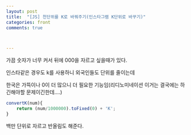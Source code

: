 ```yaml
---
layout: post
title:  "[JS] 천단위를 K로 바꿔주기(인스타그램 K단위로 바꾸기)"
categories: front
comments: true



---
```




가끔 숫자가 너무 커서 뒤에 000을 자르고 싶을때가 있다.

인스타같은 경우도 k를 사용하니 외국인들도 단위를 줄이는데

한국은 가뜩이나 0이 더 많으니 더 필요한 기능임(리디노미네이션 이거는 결국에는 하긴해야할 문제이긴한데....)

```js
convertK(num){
	return (num/1000000).toFixed(0) + 'K';
}
```

백만 단위로 자르고 반올림도 해준다.

